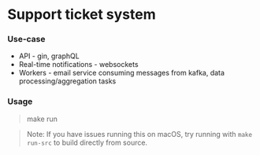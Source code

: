 # Support ticket system

### Use-case

- API - gin, graphQL
- Real-time notifications - websockets
- Workers - email service consuming messages from kafka, data processing/aggregation tasks

### Usage

> make run

> Note: If you have issues running this on macOS, try running with `make run-src` to build directly from source.
